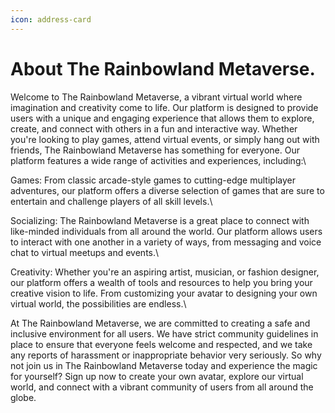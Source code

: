 ```yaml
---
icon: address-card
---
```


# About The Rainbowland Metaverse.

Welcome to The Rainbowland Metaverse, a vibrant virtual world where imagination and creativity come to life. Our platform is designed to provide users with a unique and engaging experience that allows them to explore, create, and connect with others in a fun and interactive way. Whether you're looking to play games, attend virtual events, or simply hang out with friends, The Rainbowland Metaverse has something for everyone. Our platform features a wide range of activities and experiences, including:\


Games: From classic arcade-style games to cutting-edge multiplayer adventures, our platform offers a diverse selection of games that are sure to entertain and challenge players of all skill levels.\


Socializing: The Rainbowland Metaverse is a great place to connect with like-minded individuals from all around the world. Our platform allows users to interact with one another in a variety of ways, from messaging and voice chat to virtual meetups and events.\


Creativity: Whether you're an aspiring artist, musician, or fashion designer, our platform offers a wealth of tools and resources to help you bring your creative vision to life. From customizing your avatar to designing your own virtual world, the possibilities are endless.\


At The Rainbowland Metaverse, we are committed to creating a safe and inclusive environment for all users. We have strict community guidelines in place to ensure that everyone feels welcome and respected, and we take any reports of harassment or inappropriate behavior very seriously. So why not join us in The Rainbowland Metaverse today and experience the magic for yourself? Sign up now to create your own avatar, explore our virtual world, and connect with a vibrant community of users from all around the globe.
